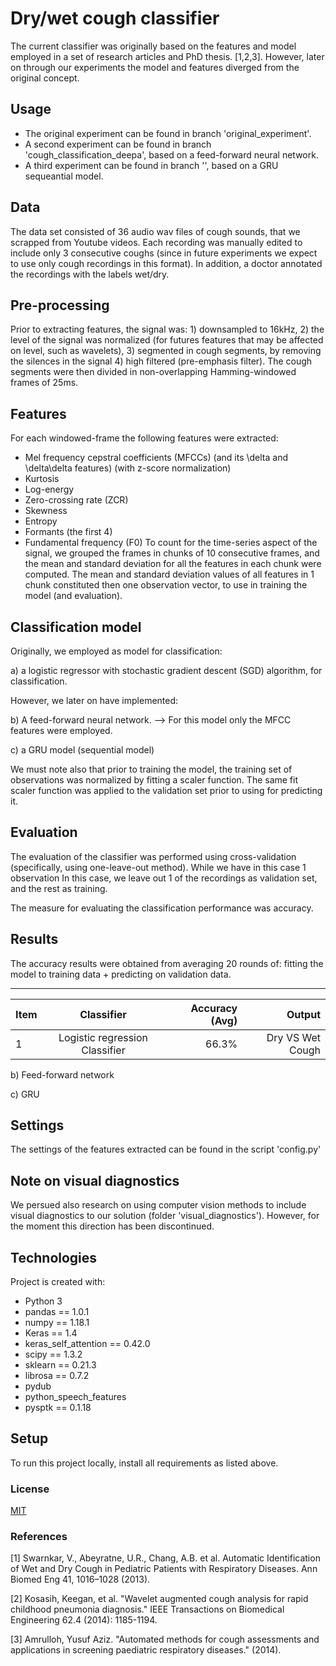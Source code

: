 # Dry/wet cough classifier

The current classifier was originally based on the features and model employed in a set of research articles and PhD thesis. [1,2,3]. However, later on through our experiments the model and features diverged from the original concept.
## Usage

* The original experiment can be found in branch 'original_experiment'.
* A second experiment can be found in branch 'cough_classification_deepa', based on a feed-forward neural network.
* A third experiment can be found in branch '', based on a GRU sequeantial model.

## Data 
The data set consisted of 36 audio wav files of cough sounds, that we scrapped from Youtube videos. Each recording was manually edited to include only 3 consecutive coughs (since in future experiments we expect to use only cough recordings in this format). In addition, a doctor annotated the recordings with the labels wet/dry.

## Pre-processing
Prior to extracting features, the signal was: 1) downsampled to 16kHz, 2) the level of the signal was normalized (for futures features that may be affected on level, such as wavelets), 3) segmented in cough segments, by removing the silences in the signal 4) high filtered (pre-emphasis filter).
The cough segments were then divided in non-overlapping Hamming-windowed frames of 25ms.
## Features
For each windowed-frame the following features were extracted:
* Mel frequency cepstral coefficients (MFCCs) (and its \delta and \delta\delta features) 
(with z-score normalization)
* Kurtosis
* Log-energy
* Zero-crossing rate (ZCR)
* Skewness
* Entropy
* Formants (the first 4)
* Fundamental frequency (F0)
To count for the time-series aspect of the signal, we grouped the frames in chunks of 10 consecutive frames, and the mean and standard deviation for all the features in each chunk were computed. The mean and standard deviation values of all features in 1 chunk constituted then one observation vector, to use in training the model (and evaluation).
## Classification model 
Originally, we employed as model for classification:

a) a logistic regressor with stochastic gradient descent (SGD) algorithm, for classification. 

However, we later on have implemented:

b) A feed-forward neural network. --> For this model only the MFCC features were employed.

c) a GRU model (sequential model)

We must note also that prior to training the model, the training set of observations was normalized by fitting a scaler function. The same fit scaler function was applied to the validation set prior to using for predicting it.

## Evaluation
The evaluation of the classifier was performed using cross-validation (specifically, using one-leave-out method). While we have in this case 1 observation
In this case, we leave out 1 of the recordings as validation set, and the rest as training.

The measure for evaluating the classification performance was accuracy.

## Results

The accuracy results were obtained from averaging 20 rounds of: fitting the model to training data + predicting on validation data.

---
| Item      |    Classifier    | Accuracy (Avg) |     Output  |
| ------------- |:-------------:| -----:| --------:|
| 1       |     Logistic regression Classifier       | 66.3%| Dry VS Wet Cough 

b) Feed-forward network 

c) GRU


## Settings
The settings of the features extracted can be found in the script 'config.py'

## Note on visual diagnostics
We persued also research on using computer vision methods to include visual diagnostics to our solution (folder 'visual_diagnostics'). However, for the moment this direction has been discontinued.

## Technologies
Project is created with:
* Python 3
* pandas == 1.0.1
* numpy == 1.18.1
* Keras == 1.4
* keras_self_attention == 0.42.0
* scipy == 1.3.2
* sklearn == 0.21.3
* librosa == 0.7.2 
* pydub
* python_speech_features
* pysptk == 0.1.18

## Setup

To run this project locally, install all requirements as listed above.

### License
[MIT](https://choosealicense.com/licenses/mit/)

### References
[1] Swarnkar, V., Abeyratne, U.R., Chang, A.B. et al. Automatic Identification of Wet and Dry Cough in Pediatric Patients with Respiratory Diseases. Ann Biomed Eng 41, 1016–1028 (2013).

[2] Kosasih, Keegan, et al. "Wavelet augmented cough analysis for rapid childhood pneumonia diagnosis." IEEE Transactions on Biomedical Engineering 62.4 (2014): 1185-1194.

[3] Amrulloh, Yusuf Aziz. "Automated methods for cough assessments and applications in screening paediatric respiratory diseases." (2014).

